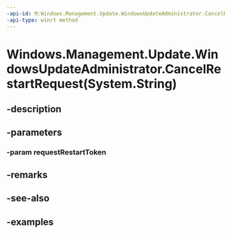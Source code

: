 ```yaml
---
-api-id: M:Windows.Management.Update.WindowsUpdateAdministrator.CancelRestartRequest(System.String)
-api-type: winrt method
---
```


# Windows.Management.Update.WindowsUpdateAdministrator.CancelRestartRequest(System.String)

<!--
public static void CancelRestartRequest (string requestRestartToken);
-->


## -description

## -parameters

### -param requestRestartToken

## -remarks

## -see-also

## -examples


